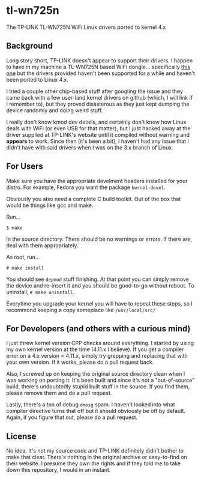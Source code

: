 # tl-wn725n
The TP-LINK TL-WN725N WiFi Linux drivers ported to kernel 4.x

## Background

Long story short, TP-LINK doesn't appear to support their drivers. I happen
to have in my machine a TL-WN725N based WiFi dongle... specifically
[this one](http://www.tp-link.com/lk/products/details/TL-WN725N.html) but
the drivers provided haven't been supported for a while and haven't been
ported to Linux 4.x.

I tried a couple other chip-based stuff after googling the issue and they
came back with a few user-land kernel drivers on github (which, I will link
if I remember to), but they proved disasterous as they just kept dumping the
device randomly and doing weird stuff.

I really don't know kmod dev details, and certainly don't know how Linux
deals with WiFi (or even USB for that matter), but I just hacked away at the
driver supplied at TP-LINK's website until it compiled without warning and
**appears** to work. Since then (it's been a bit), I haven't had any issue
that I didn't have with said drivers when I was on the 3.x branch of Linux.


## For Users

Make sure you have the appropriate develment headers installed for your
distro. For example, Fedora you want the package `kernel-devel`.

Obviously you also need a complete C build toolkit. Out of the box that
would be things like gcc and make.

Run...
```
$ make
```

In the source directory. There should be no warnings or errors. If there
are, deal with them appropriately.

As root, run...
```
# make install
```

You should see `depmod` stuff finishing. At that point you can simply remove
the device and re-insert it and you should be good-to-go without reboot.
To uninstall, `# make uninstall`.

Everytime you upgrade your kernel you will have to repeat these steps, so I
recommond keeping a copy someplace like `/usr/local/src/`


## For Developers (and others with a curious mind)

I just threw kernel version CPP checks around everything. I started by using
my own kernel version at the time (4.11.x I believe). If you get a compiler
error on a 4.x version < 4.11.x, simply try grepping and replacing that with
your own version.  If it works, please do a pull request back.

Also, I screwed up on keeping the original source directory clean when I was
working on porting it. It's been built and since it's not a "out-of-source"
build, there's undoubtedly stupid built stuff in the source. If you find them,
please remove them and do a pull request.

Lastly, there's a ton of debug `dmesg` spam. I haven't looked into what compiler
directive turns that off but it should obviously be off by default. Again, if
you figure that out, please do a pull request.


## License

No idea. It's not my source code and TP-LINK definitely didn't bother to make
that clear. There's nothing in the original archive or easy-to-find on their
website. I presume they own the rights and if they told me to take down this
repository, I would in an instant.

